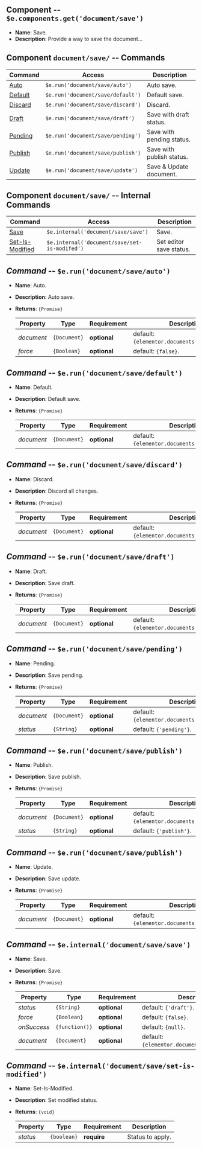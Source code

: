 
## Component -- `$e.components.get('document/save')`

*  **Name**: Save.
*  **Description**: Provide a way to save the document...

## Component `document/save/` -- Commands
| Command                                                                | Access                                             | Description         
|------------------------------------------------------------------------|----------------------------------------------------|-----------------------------------------
| [Auto](#command----erundocumentsaveauto)                               | `$e.run('document/save/auto')`                     | Auto save.
| [Default](#command----erundocumentsavedefault)                         | `$e.run('document/save/default')`                  | Default save.
| [Discard](#command----erundocumentsavediscard)                         | `$e.run('document/save/discard')`                  | Discard.
| [Draft](#command----erundocumentsavedraft)                             | `$e.run('document/save/draft')`                    | Save with draft status.
| [Pending](#command----erundocumentsavepending)                         | `$e.run('document/save/pending')`                  | Save with pending status.
| [Publish](#command----erundocumentsavepublish)                         | `$e.run('document/save/publish')`                  | Save with publish status.
| [Update](#command----erundocumentsaveupdate)                           | `$e.run('document/save/update')`                   | Save & Update document.

## Component `document/save/` -- Internal Commands
| Command                                                                | Access                                             | Description         
|------------------------------------------------------------------------|----------------------------------------------------|-----------------------------------------
| [Save](#command----einternaldocumentsavesave)                          | `$e.internal('document/save/save')`                | Save.
| [Set-Is-Modified](#command----einternaldocumentsaveset-is-modified)    | `$e.internal('document/save/set-is-modifed')`      | Set editor save status.

## _Command_ -- `$e.run('document/save/auto')`
*  **Name**: Auto.
*  **Description**: Auto save.
*  **Returns**: `{Promise}`

    | Property     | Type                  | Requirement   | Description |
    |---           |---                    |---            |---|
    | _document_   | `{Document}`          | **optional**  | default: `{elementor.documents.getCurrent()}`.
    | _force_      | `{Boolean}`           | **optional**  | default: `{false}`.

## _Command_ -- `$e.run('document/save/default')`
*  **Name**: Default.
*  **Description**: Default save.
*  **Returns**: `{Promise}`

    | Property     | Type                  | Requirement   | Description |
    |---           |---                    |---            |---|
    | _document_   | `{Document}`          | **optional**  | default: `{elementor.documents.getCurrent()}`.

## _Command_ -- `$e.run('document/save/discard')`
*  **Name**: Discard.
*  **Description**: Discard all changes.
*  **Returns**: `{Promise}`

    | Property     | Type                  | Requirement   | Description |
    |---           |---                    |---            |---|
    | _document_   | `{Document}`          | **optional**  | default: `{elementor.documents.getCurrent()}`.


## _Command_ -- `$e.run('document/save/draft')`
*  **Name**: Draft.
*  **Description**: Save draft.
*  **Returns**: `{Promise}`

    | Property     | Type                  | Requirement   | Description |
    |---           |---                    |---            |---|
    | _document_   | `{Document}`          | **optional**  | default: `{elementor.documents.getCurrent()}`.

## _Command_ -- `$e.run('document/save/pending')`
*  **Name**: Pending.
*  **Description**: Save pending.
*  **Returns**: `{Promise}`

    | Property     | Type                  | Requirement   | Description |
    |---           |---                    |---            |---|
    | _document_   | `{Document}`          | **optional**  | default: `{elementor.documents.getCurrent()}`.
    | _status_     | `{String}`            | **optional**  | default: `{'pending'}`.

## _Command_ -- `$e.run('document/save/publish')`
*  **Name**: Publish.
*  **Description**: Save publish.
*  **Returns**: `{Promise}`

    | Property     | Type                  | Requirement   | Description |
    |---           |---                    |---            |---|
    | _document_   | `{Document}`          | **optional**  | default: `{elementor.documents.getCurrent()}`.
    | _status_     | `{String}`            | **optional**  | default: `{'publish'}`.

## _Command_ -- `$e.run('document/save/publish')`
*  **Name**: Update.
*  **Description**: Save update.
*  **Returns**: `{Promise}`

    | Property     | Type                  | Requirement   | Description |
    |---           |---                    |---            |---|
    | _document_   | `{Document}`          | **optional**  | default: `{elementor.documents.getCurrent()}`.


## _Command_ -- `$e.internal('document/save/save')`
*  **Name**: Save.
*  **Description**: Save.
*  **Returns**: `{Promise}`

    | Property     | Type                  | Requirement   | Description |
    |---           |---                    |---            |---|
    | _status_     | `{String}`            | **optional**  | default: `{'draft'}`.
    | _force_      | `{Boolean}`           | **optional**  | default: `{false}`.
    | _onSuccess_  | `{function()}`        | **optional**  | default: `{null}`.
    | _document_   | `{Document}`          | **optional**  | default: `{elementor.documents.getCurrent()}`.

## _Command_ -- `$e.internal('document/save/set-is-modified')`
*  **Name**: Set-Is-Modified.
*  **Description**: Set modified status.
*  **Returns**: `{void}`

    | Property     | Type                  | Requirement   | Description |
    |---           |---                    |---            |---|
    | _status_     | `{boolean}`           | **require**   | Status to apply.

